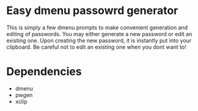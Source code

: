 # Easy dmenu passowrd generator
This is simply a few dmenu prompts to make convenient generation and editing of passwords. You may either generate a new password or edit an existing one. Upon creating the new password, it is instantly put into your clipboard. Be careful not to edit an existing one when you dont want to!

# Dependencies
- dmenu
- pwgen
- xclip
